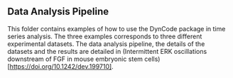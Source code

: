  ## Data Analysis Pipeline
 
 This folder contains examples of how to use the DynCode package in time series analysis. The three examples corresponds to three different experimental datasets. The data analysis pipeline, the details of the datasets and the results are detailed in (Intermittent ERK oscillations downstream of FGF in mouse embryonic stem cells)[https://doi.org/10.1242/dev.199710].
